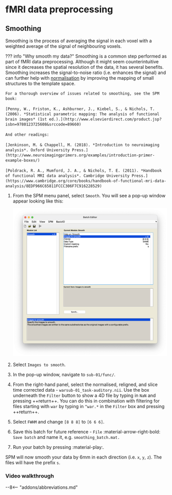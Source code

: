 # fMRI data preprocessing

## Smoothing

Smoothing is the process of averaging the signal in each voxel with a weighted average of the signal of neighbouring voxels. 

??? info "Why smooth my data?" 
    Smoothing is a common step performed as part of fMRI data preprocessing. Although it might seem counterintuitive since it decreases the spatial resolution of the data, it has several benefits. Smoothing increases the signal-to-noise ratio (i.e. enhances the signal) and can further help with [normalisation](./normalisation.md) by improving the mapping of small structures to the template space. 

    For a thorough overview of issues related to smoothing, see the SPM book:

    [Penny, W., Friston, K., Ashburner, J., Kiebel, S., & Nichols, T. (2006). *Statistical parametric mapping: The analysis of functional brain images* (1st ed.).](http://www.elsevierdirect.com/product.jsp?isbn=9780123725608&srccode=89660)

    And other readings:

    [Jenkinson, M. & Chappell, M. (2018). *Introduction to neuroimaging analysis*. Oxford University Press.](http://www.neuroimagingprimers.org/examples/introduction-primer-example-boxes/)

    [Poldrack, R. A., Mumford, J. A., & Nichols, T. E. (2011). *Handbook of functional MRI data analysis*. Cambridge University Press.](https://www.cambridge.org/core/books/handbook-of-functional-mri-data-analysis/8EDF966C65811FCCC306F7C916228529)

1. From the SPM menu panel, select `Smooth`. You will see a pop-up window appear looking like this:

    ![](../../assets/figures/smoothing_batch.png)

2. Select `Images to smooth`.
3. In the pop-up window, navigate to `sub-01/func/`.
4. From the right-hand panel, select the normalised, religned, and slice time corrected data - `warsub-01_task-auditory.nii`. Use the box underneath the `Filter` button to show a 4D file by typing in `NaN` and pressing ++return++. You can do this in combination with filtering for files starting with `war` by typing in `^war.*` in the `Filter` box and pressing ++return++. 
5. Select `FWHM` and change `[8 8 8]` to `[6 6 6]`. 
6. Save this batch for future reference - `File` :material-arrow-right-bold: `Save batch` and name it, e.g. `smoothing_batch.mat.`
7. Run your batch by pressing :material-play:.

SPM will now smooth your data by 6mm in each direction (i.e. `x`, `y`, `z`). The files will have the prefix `s`.

### Video walkthrough

--8<-- "addons/abbreviations.md"